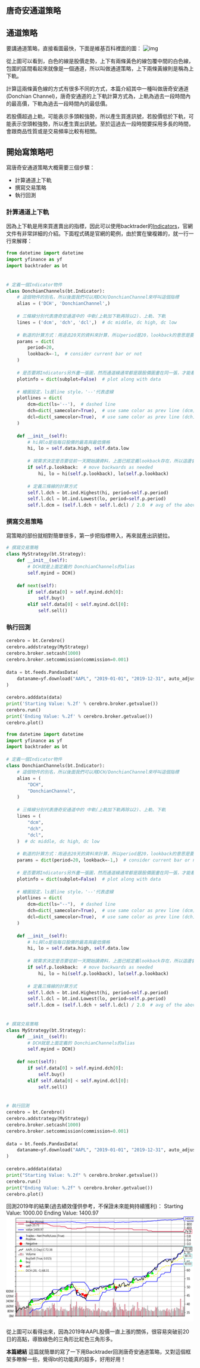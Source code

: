 ## 唐奇安通道策略

## 通道策略

要講通道策略，直接看圖最快，下面是維基百科裡面的圖：
![img](https://i.imgur.com/hR3RTEI.png)

從上圖可以看到，白色的線是股價走勢，上下有兩條黃色的線包覆中間的白色線，包圍的區間看起來就像是一個通道，所以叫做通道策略，上下兩條黃線則是稱為上下軌。

計算這兩條黃色線的方式有很多不同的方式，本篇介紹其中一種叫做唐奇安通道(Donchian Channel)，唐奇安通道的上下軌計算方式為，上軌為過去一段時間內的最高價，下軌為過去一段時間內的最低價。

若股價超過上軌，可能表示多頭較強勢，所以產生買進訊號，若股價低於下軌，可能表示空頭較強勢，所以產生賣出訊號。至於這過去一段時間要採用多長的時間，會跟商品性質或是交易頻率比較有相關。

## 開始寫策略吧

寫唐奇安通道策略大概需要三個步驟：

- 計算通道上下軌
- 撰寫交易策略
- 執行回測

### 計算通道上下軌

因為上下軌是用來買進賣出的指標，因此可以使用backtrader的[Indicators](https://www.backtrader.com/docu/induse/)，官網文件有非常詳細的介紹。下面程式碼是官網的範例，由於實在蠻複雜的，就一行一行來解釋：

```python
from datetime import datetime
import yfinance as yf
import backtrader as bt


# 定義一個Indicator物件
class DonchianChannels(bt.Indicator):
    # 這個物件的別名，所以後面我們可以用DCH/DonchianChannel來呼叫這個指標
    alias = ('DCH', 'DonchianChannel',)
    
    # 三條線分別代表唐奇安通道中的 中軌(上軌加下軌再除以2)、上軌、下軌
    lines = ('dcm', 'dch', 'dcl',)  # dc middle, dc high, dc low
    
    # 軌道的計算方式：用過去20天的資料來計算，所以period是20，lookback的意思是要不要將今天的資料納入計算，由於唐奇安通道是取過去20天的最高或最低，所以一定不能涵蓋今天，不然永遠不會有訊號出現，所以要填-1(從前一天開始算20天)
    params = dict(
        period=20,
        lookback=-1,  # consider current bar or not
    )
    
    # 是否要將Indicators另外畫一張圖，然而通道線通常都是跟股價圖畫在同一張，才能看得出相對關係，所以這裡就填subplot=False
    plotinfo = dict(subplot=False)  # plot along with data
    
    # 繪圖設定，ls是line style，'--'代表虛線
    plotlines = dict(
        dcm=dict(ls='--'),  # dashed line
        dch=dict(_samecolor=True),  # use same color as prev line (dcm)
        dcl=dict(_samecolor=True),  # use same color as prev line (dch)
    )
    
    def __init__(self):
        # hi與lo是指每日股價的最高與最低價格
        hi, lo = self.data.high, self.data.low
        
        # 視需求決定是否要從前一天開始讀資料，上面已經定義lookback存在，所以這邊會直接從前一天的資料開始跑
        if self.p.lookback:  # move backwards as needed
            hi, lo = hi(self.p.lookback), lo(self.p.lookback)
        
        # 定義三條線的計算方式
        self.l.dch = bt.ind.Highest(hi, period=self.p.period)
        self.l.dcl = bt.ind.Lowest(lo, period=self.p.period)
        self.l.dcm = (self.l.dch + self.l.dcl) / 2.0  # avg of the above
```

### 撰寫交易策略

寫策略的部份就相對簡單很多，第一步把指標帶入，再來就產出訊號拉。

```python
# 撰寫交易策略
class MyStrategy(bt.Strategy):
    def __init__(self):
        # DCH就是上面定義的 DonchianChannels的alias
        self.myind = DCH()

    def next(self):
        if self.data[0] > self.myind.dch[0]:
            self.buy()
        elif self.data[0] < self.myind.dcl[0]:
            self.sell()
```

### 執行回測

```python
cerebro = bt.Cerebro()
cerebro.addstrategy(MyStrategy)
cerebro.broker.setcash(1000)
cerebro.broker.setcommission(commission=0.001)

data = bt.feeds.PandasData(
    dataname=yf.download("AAPL", "2019-01-01", "2019-12-31", auto_adjust=True)
)

cerebro.adddata(data)
print('Starting Value: %.2f' % cerebro.broker.getvalue())
cerebro.run()
print('Ending Value: %.2f' % cerebro.broker.getvalue())
cerebro.plot()
```



```python
from datetime import datetime
import yfinance as yf
import backtrader as bt

# 定義一個Indicator物件
class DonchianChannels(bt.Indicator):
    # 這個物件的別名，所以後面我們可以用DCH/DonchianChannel來呼叫這個指標
    alias = (
        "DCH",
        "DonchianChannel",
    )

    # 三條線分別代表唐奇安通道中的 中軌(上軌加下軌再除以2)、上軌、下軌
    lines = (
        "dcm",
        "dch",
        "dcl",
    )  # dc middle, dc high, dc low

    # 軌道的計算方式：用過去20天的資料來計算，所以period是20，lookback的意思是要不要將今天的資料納入計算，由於唐奇安通道是取過去20天的最高或最低，所以一定不能涵蓋今天，不然永遠不會有訊號出現，所以要填-1(從前一天開始算20天)
    params = dict(period=20, lookback=-1,)  # consider current bar or not

    # 是否要將Indicators另外畫一張圖，然而通道線通常都是跟股價圖畫在同一張，才能看得出相對關係，所以這裡就填subplot=False
    plotinfo = dict(subplot=False)  # plot along with data

    # 繪圖設定，ls是line style，'--'代表虛線
    plotlines = dict(
        dcm=dict(ls="--"),  # dashed line
        dch=dict(_samecolor=True),  # use same color as prev line (dcm)
        dcl=dict(_samecolor=True),  # use same color as prev line (dch)
    )

    def __init__(self):
        # hi與lo是指每日股價的最高與最低價格
        hi, lo = self.data.high, self.data.low

        # 視需求決定是否要從前一天開始讀資料，上面已經定義lookback存在，所以這邊會直接從前一天的資料開始跑
        if self.p.lookback:  # move backwards as needed
            hi, lo = hi(self.p.lookback), lo(self.p.lookback)

        # 定義三條線的計算方式
        self.l.dch = bt.ind.Highest(hi, period=self.p.period)
        self.l.dcl = bt.ind.Lowest(lo, period=self.p.period)
        self.l.dcm = (self.l.dch + self.l.dcl) / 2.0  # avg of the above


# 撰寫交易策略
class MyStrategy(bt.Strategy):
    def __init__(self):
        # DCH就是上面定義的 DonchianChannels的alias
        self.myind = DCH()

    def next(self):
        if self.data[0] > self.myind.dch[0]:
            self.buy()
        elif self.data[0] < self.myind.dcl[0]:
            self.sell()


# 執行回測
cerebro = bt.Cerebro()
cerebro.addstrategy(MyStrategy)
cerebro.broker.setcash(1000)
cerebro.broker.setcommission(commission=0.001)

data = bt.feeds.PandasData(
    dataname=yf.download("AAPL", "2019-01-01", "2019-12-31", auto_adjust=True)
)

cerebro.adddata(data)
print("Starting Value: %.2f" % cerebro.broker.getvalue())
cerebro.run()
print("Ending Value: %.2f" % cerebro.broker.getvalue())
cerebro.plot()

```



回測2019年的結果(過去績效僅供參考，不保證未來能夠持續獲利)：
Starting Value: 1000.00
Ending Value: 1400.97
![img](../images/PiBgdeg.png)

從上圖可以看得出來，因為2019年AAPL股價一直上漲的關係，很容易突破前20日的高點，導致綠色的三角形比紅色三角形多。

**本篇總結**
這篇就簡單的寫了一下用Backtrader回測唐奇安通道策略，又對這個框架多瞭解一些，覺得bt的功能真的超多，好用好用！
